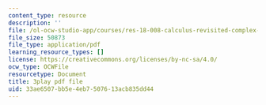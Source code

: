 ```yaml
---
content_type: resource
description: ''
file: /ol-ocw-studio-app/courses/res-18-008-calculus-revisited-complex-variables-differential-equations-and-linear-algebra-fall-2011/33ae6507bb5e4eb7507613acb835dd44_dzKnv4ntH2g.pdf
file_size: 50873
file_type: application/pdf
learning_resource_types: []
license: https://creativecommons.org/licenses/by-nc-sa/4.0/
ocw_type: OCWFile
resourcetype: Document
title: 3play pdf file
uid: 33ae6507-bb5e-4eb7-5076-13acb835dd44
---
```

